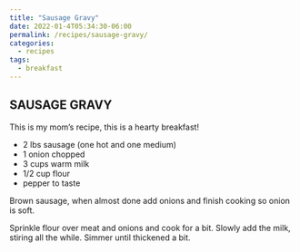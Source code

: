 ```yaml
---
title: "Sausage Gravy"
date: 2022-01-4T05:34:30-06:00
permalink: /recipes/sausage-gravy/
categories:
  - recipes
tags:
  - breakfast
---
```

## SAUSAGE GRAVY
This is my mom’s recipe, this is a hearty breakfast!

- 2 lbs sausage (one hot and one medium)
- 1 onion chopped
- 3 cups warm milk
- 1/2 cup flour
- pepper to taste

Brown sausage, when almost done add onions and finish cooking so onion is soft.

Sprinkle flour over meat and onions and cook for a bit. Slowly add the milk, stiring all the while. Simmer until thickened a bit.
